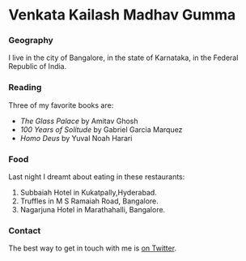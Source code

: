 # Venkata Kailash Madhav Gumma

### Geography

I live in the city of Bangalore, in the state of Karnataka, in the Federal Republic
of India.

### Reading

Three of my favorite books are:

- *The Glass Palace* by Amitav Ghosh
- *100 Years of Solitude* by Gabriel Garcia Marquez
- *Homo Deus* by Yuval Noah Harari

### Food

Last night I dreamt about eating in these restaurants:

1. Subbaiah Hotel in Kukatpally,Hyderabad.
2. Truffles in M S Ramaiah Road, Bangalore.
3. Nagarjuna Hotel in Marathahalli, Bangalore.

### Contact

The best way to get in touch with me is [on Twitter](https://twitter.com/gummadhav).

